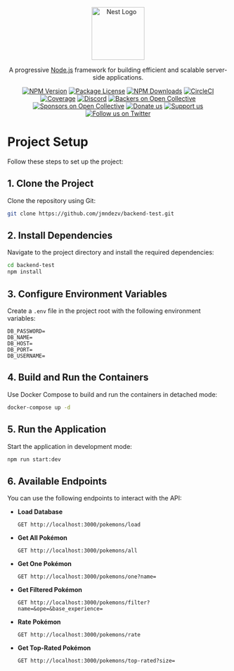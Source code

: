 <p align="center">
  <a href="http://nestjs.com/" target="blank"><img src="https://nestjs.com/img/logo-small.svg" width="120" alt="Nest Logo" /></a>
</p>

[circleci-image]: https://img.shields.io/circleci/build/github/nestjs/nest/master?token=abc123def456
[circleci-url]: https://circleci.com/gh/nestjs/nest

  <p align="center">A progressive <a href="http://nodejs.org" target="_blank">Node.js</a> framework for building efficient and scalable server-side applications.</p>
    <p align="center">
<a href="https://www.npmjs.com/~nestjscore" target="_blank"><img src="https://img.shields.io/npm/v/@nestjs/core.svg" alt="NPM Version" /></a>
<a href="https://www.npmjs.com/~nestjscore" target="_blank"><img src="https://img.shields.io/npm/l/@nestjs/core.svg" alt="Package License" /></a>
<a href="https://www.npmjs.com/~nestjscore" target="_blank"><img src="https://img.shields.io/npm/dm/@nestjs/common.svg" alt="NPM Downloads" /></a>
<a href="https://circleci.com/gh/nestjs/nest" target="_blank"><img src="https://img.shields.io/circleci/build/github/nestjs/nest/master" alt="CircleCI" /></a>
<a href="https://coveralls.io/github/nestjs/nest?branch=master" target="_blank"><img src="https://coveralls.io/repos/github/nestjs/nest/badge.svg?branch=master#9" alt="Coverage" /></a>
<a href="https://discord.gg/G7Qnnhy" target="_blank"><img src="https://img.shields.io/badge/discord-online-brightgreen.svg" alt="Discord"/></a>
<a href="https://opencollective.com/nest#backer" target="_blank"><img src="https://opencollective.com/nest/backers/badge.svg" alt="Backers on Open Collective" /></a>
<a href="https://opencollective.com/nest#sponsor" target="_blank"><img src="https://opencollective.com/nest/sponsors/badge.svg" alt="Sponsors on Open Collective" /></a>
  <a href="https://paypal.me/kamilmysliwiec" target="_blank"><img src="https://img.shields.io/badge/Donate-PayPal-ff3f59.svg" alt="Donate us"/></a>
    <a href="https://opencollective.com/nest#sponsor"  target="_blank"><img src="https://img.shields.io/badge/Support%20us-Open%20Collective-41B883.svg" alt="Support us"></a>
  <a href="https://twitter.com/nestframework" target="_blank"><img src="https://img.shields.io/twitter/follow/nestframework.svg?style=social&label=Follow" alt="Follow us on Twitter"></a>
</p>
  <!--[![Backers on Open Collective](https://opencollective.com/nest/backers/badge.svg)](https://opencollective.com/nest#backer)
  [![Sponsors on Open Collective](https://opencollective.com/nest/sponsors/badge.svg)](https://opencollective.com/nest#sponsor)-->

# Project Setup

Follow these steps to set up the project:

## 1. Clone the Project

Clone the repository using Git:

```bash
git clone https://github.com/jmndezv/backend-test.git
```

## 2. Install Dependencies

Navigate to the project directory and install the required dependencies:

```bash
cd backend-test
npm install
```

## 3. Configure Environment Variables

Create a `.env` file in the project root with the following environment variables:

```plaintext
DB_PASSWORD=
DB_NAME=
DB_HOST=
DB_PORT=
DB_USERNAME=
```

## 4. Build and Run the Containers

Use Docker Compose to build and run the containers in detached mode:

```bash
docker-compose up -d
```

## 5. Run the Application

Start the application in development mode:

```bash
npm run start:dev
```

## 6. Available Endpoints

You can use the following endpoints to interact with the API:

- **Load Database**

  ```
  GET http://localhost:3000/pokemons/load
  ```

- **Get All Pokémon**

  ```
  GET http://localhost:3000/pokemons/all
  ```

- **Get One Pokémon**

  ```
  GET http://localhost:3000/pokemons/one?name=
  ```

- **Get Filtered Pokémon**

  ```
  GET http://localhost:3000/pokemons/filter?name=&ope=&base_experience=
  ```

- **Rate Pokémon**

  ```
  GET http://localhost:3000/pokemons/rate
  ```

- **Get Top-Rated Pokémon**

  ```
  GET http://localhost:3000/pokemons/top-rated?size=
  ```

  <!-- ## Setup

1. Clone project.

```bash
git clone https://github.com/jmndezv/backend-test.git
```

2. Install dependencies.

```bash
npm i
```

3. Create `.env` file in the project root with the following environment variables:

```bash
DB_PASSWORD=
DB_NAME=
DB_HOST=
DB_PORT=
DB_USERNAME=
```

4. Build and run the containers.

```bash
docker-compose up -d
```

5. Run the app.

```bash
npm run start:dev
```

6. Endpoints.
   Load database

```
http://localhost:3000/pokemons/load/
```

Get all pokemons

```
http://localhost:3000/pokemons/all
```

Get one pokemon

```
http://localhost:3000/pokemons/one?name=
```

Get a filtered pokemon

````
http://localhost:3000/pokemons/filter?name=&ope=&base_experience=
``` -->

<!-- ## Description

[Nest](https://github.com/nestjs/nest) framework TypeScript starter repository.

## Project setup

```bash
$ npm install
````

## Compile and run the project

```bash
# development
$ npm run start

# watch mode
$ npm run start:dev

# production mode
$ npm run start:prod
```

## Run tests

```bash
# unit tests
$ npm run test

# e2e tests
$ npm run test:e2e

# test coverage
$ npm run test:cov
```

## Resources

Check out a few resources that may come in handy when working with NestJS:

- Visit the [NestJS Documentation](https://docs.nestjs.com) to learn more about the framework.
- For questions and support, please visit our [Discord channel](https://discord.gg/G7Qnnhy).
- To dive deeper and get more hands-on experience, check out our official video [courses](https://courses.nestjs.com/).
- Visualize your application graph and interact with the NestJS application in real-time using [NestJS Devtools](https://devtools.nestjs.com).
- Need help with your project (part-time to full-time)? Check out our official [enterprise support](https://enterprise.nestjs.com).
- To stay in the loop and get updates, follow us on [X](https://x.com/nestframework) and [LinkedIn](https://linkedin.com/company/nestjs).
- Looking for a job, or have a job to offer? Check out our official [Jobs board](https://jobs.nestjs.com).

## Support

Nest is an MIT-licensed open source project. It can grow thanks to the sponsors and support by the amazing backers. If you'd like to join them, please [read more here](https://docs.nestjs.com/support).

## Stay in touch

- Author - [Kamil Myśliwiec](https://twitter.com/kammysliwiec)
- Website - [https://nestjs.com](https://nestjs.com/)
- Twitter - [@nestframework](https://twitter.com/nestframework)

## License

Nest is [MIT licensed](https://github.com/nestjs/nest/blob/master/LICENSE). -->
